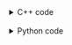 <details><summary>C++ code</summary>

Runtime: `69 ms`, faster than `49.52%`.<br>
Memory Usage: `21.8 MB`, less than `71.51%`.<br>

![](https://github.com/archishmanghos/code-images/blob/master/Leetcode/976.png)

</details>

<br>

<details><summary>Python code</summary>

Runtime: `308 ms`, faster than `66.84%`.
Memory Usage: `15.4 MB`, less than `45.85%`.

![](https://github.com/archishmanghos/code-images/blob/master/Leetcode/976-py.png)

</details>